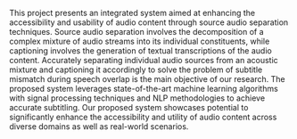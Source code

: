 This project presents an integrated system aimed at enhancing the accessibility and usability of audio
content through source audio separation techniques. Source audio separation
involves the decomposition of a complex mixture of audio streams into its individual constituents,
while captioning involves the generation of textual transcriptions of the audio content. Accurately
separating individual audio sources from an acoustic mixture and captioning it accordingly to solve the
problem of subtitle mismatch during speech overlap is the main objective of our research. The
proposed system leverages state-of-the-art machine learning algorithms with signal processing
techniques and NLP methodologies to achieve accurate subtitling. Our proposed system showcases
potential to significantly enhance the accessibility and utility of audio content across diverse domains
as well as real-world scenarios.
